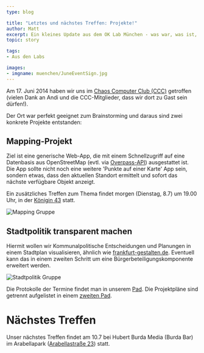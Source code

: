 ```yaml
---
type: blog

title: "Letztes und nächstes Treffen: Projekte!"
author: Matt
excerpt: Ein kleines Update aus dem OK Lab München - was war, was ist, was kommt?
topic: story

tags:
- Aus den Labs

images:
- imgname: muenchen/JuneEventSign.jpg
---
```


Am 17. Juni 2014 haben wir uns im [Chaos Computer Club (CCC)][CCC] getroffen (vielen Dank an Andi und die CCC-Mitglieder, dass wir dort zu Gast sein dürfen!).

Der Ort war perfekt geeignet zum Brainstorming und daraus sind zwei konkrete Projekte entstanden:

## Mapping-Projekt

  Ziel ist eine generische Web-App, die mit einem Schnellzugriff auf eine Datenbasis aus OpenStreetMap (evtl. via [Overpass-API][overpass]) ausgestattet ist. Die App sollte nicht noch eine weitere 'Punkte auf einer Karte' App sein, sondern etwas, dass den aktuellen Standort ermittelt und sofort das nächste verfügbare Objekt anzeigt.

  Ein zusätzliches Treffen zum Thema findet morgen (Dienstag, 8.7) um 19.00 Uhr, in der [Königin 43][koenigen43] statt.

  ![Mapping Gruppe](/blog/muenchen/JuneMapGroup.jpg)

## Stadtpolitik transparent machen

  Hiermit wollen wir Kommunalpolitische Entscheidungen und Planungen in einem Stadtplan visualisieren, ähnlich wie [frankfurt-gestalten.de][frankfurtgestalten]. Eventuell kann das in einem zweiten Schritt um eine Bürgerbeteiligungskomponente erweitert werden.

  ![Stadtpolitik Gruppe](/blog/muenchen/JuneRISGroup.jpg)

Die Protokolle der Termine findet man in unserem [Pad][orgapad]. Die Projektpläne sind getrennt aufgelistet in einem [zweiten Pad][projektpad].

# Nächstes Treffen
Unser nächstes Treffen findet am 10.7 bei Hubert Burda Media (Burda Bar) im Arabellapark ([Arabellastraße 23][arabellastrasse]) statt.

[CCC]: http://muc.ccc.de/
[projektpad]: http://pad.okfn.org/p/oklab-muc-projekte
[orgapad]: http://pad.okfn.org/p/oklab-muc
[overpass]: http://overpass-turbo.eu
[projekte]: http://www.codefor.de/projekte
[arabellastrasse]: http://www.openstreetmap.org/node/1545355985
[koenigen43]: http://barer61.de/konigin/
[frankfurtgestalten]: http://www.frankfurt-gestalten.de
